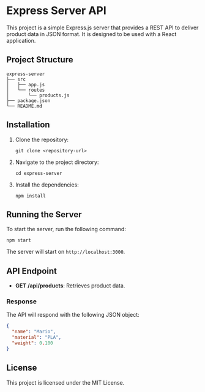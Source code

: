 # Express Server API

This project is a simple Express.js server that provides a REST API to deliver product data in JSON format. It is designed to be used with a React application.

## Project Structure

```
express-server
├── src
│   ├── app.js
│   └── routes
│       └── products.js
├── package.json
└── README.md
```

## Installation

1. Clone the repository:
   ```
   git clone <repository-url>
   ```

2. Navigate to the project directory:
   ```
   cd express-server
   ```

3. Install the dependencies:
   ```
   npm install
   ```

## Running the Server

To start the server, run the following command:
```
npm start
```

The server will start on `http://localhost:3000`.

## API Endpoint

- **GET /api/products**: Retrieves product data.

### Response

The API will respond with the following JSON object:
```json
{
  "name": "Mario",
  "material": "PLA",
  "weight": 0.100
}
```

## License

This project is licensed under the MIT License.